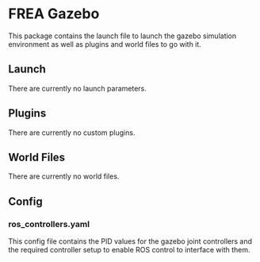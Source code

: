 # FREA Gazebo

This package contains the launch file to launch the gazebo simulation environment as well as plugins and world files to go with it.

## Launch

There are currently no launch parameters.

## Plugins

There are currently no custom plugins.

## World Files

There are currently no world files.

## Config

### ros_controllers.yaml

This config file contains the PID values for the gazebo joint controllers and the required controller setup to enable ROS control to interface with them.
